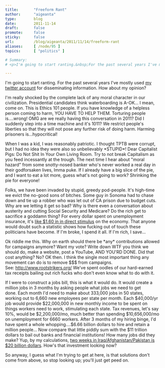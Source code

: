 ```yaml
---
title:       "Freeform Rant"
author:      "aigeanta"
type:        blog
date:        2011-11-14
draft:       false
promote:     false
sticky:      false
url:         /blog/aigeanta/2011/11/14/freeform-rant
aliases:     [ /node/95 ]
topics:      [ "politics" ]

# Summary:
# <p>I'm going to start ranting.&nbsp;For the past several years I've mostly used <a href="http://twitter.com/aigeanta">my twitter account</a> for disseminating information. How about my opinion?&nbsp;</p>

---
```

<p>I'm going to start ranting.&nbsp;For the past several years I've mostly used <a href="http://twitter.com/aigeanta">my twitter account</a> for disseminating information. How about my opinion?&nbsp;</p>
<p>I'm really shocked by the complete lack of any moral character in our civilization. Presidential candidates think waterboarding is A-OK...&nbsp;I mean, come on. This is Ethics 101 people. If you have knowledge of a helpless person coming to harm, YOU HAVE TO HELP THEM.&nbsp;Torturing people is....wrong! OMG are we really having this conversation in 2011? Did I suddenly step into a time machine and it's 1011?&nbsp;We restrict people's liberties so that they will not pose any further risk of doing harm. Harming prisoners is...hypocritical!&nbsp;</p><p>When I was a kid, I was reasonably patriotic. I thought TPTB were corrupt, but I had no idea they were also so unbelievably *STUPID*!&nbsp;Dear Capitalist Pigs: Do Not Shit In Your Own Living Room. Try to not break Capitalism as you feed incessantly at the trough.&nbsp;The next time I hear about "moral hazard" from some snotty-nosed banker who's never worked a real day in their godforsaken lives, Imma puke.&nbsp;If I already have a big slice of the pie, and I want to eat a lot more, guess what's not going to work? Shrinking the pie for everyone!&nbsp;</p><p>Folks, we have been invaded by stupid, greedy pod-people. It's high-time we evict the no-good sons of bitches.&nbsp;Some guy in Sonoma had to chase down and tie up a robber who was let out of CA prison due to budget cuts. Why are we letting it get so bad?&nbsp;Why is there even a conversation about austerity and cutting Social Security and Medicare? Do the rich get to sacrifice a goddamn thing?&nbsp;For every dollar spent on unemployment insurance, it's <a href="http://mediamatters.org/research/201007020030">like $1.60 in in direct stimulus</a> on the economy.&nbsp;That anyone would doubt such a statistic shows how fucking out of touch these politicians have become. If I'm broke, I spend it all. If I'm rich, I save...&nbsp;</p><p>Ok riddle me this. Why on earth should there be *any* contributions allowed for campaigns anymore?&nbsp;Want my vote? Write down WTF you think we should do, make a website, post a YouTube, AND YOU'RD DONE. Did that cost anything? No? OK then.&nbsp;I think the single most important thing any movement can do is to remove $$$ from campaigns. See:&nbsp;<a href="http://www.rootstrikers.org/">http://www.rootstrikers.org/</a>&nbsp;We've spent oodles of our hard-earned tax receipts bailing out rich fucks who don't even know what to do with it.&nbsp;</p><p>If I were to construct a jobs bill, this is what it would do. It would create a million jobs in 3 months by asking people what jobs we need to get done.&nbsp;Each month I'd need to make about 333,000 jobs in 50 states, working out to 6,660 new employees per state per month.&nbsp;Each $40,000/yr job would provide $22,000,000 in new monthly income to be spent on things workers need to work, stimulating each state.&nbsp;Tax revenues, let's say 10%, would be $2,200,000/mo, much better than spending $10,656,000/mo on unemployment for 6660 workers.&nbsp;After 3 months of my hiring binge, I'd have spent a whole whopping....$6.66 billion dollars to hire and retain a million people...&nbsp;Now compare that little piddly sum with the $11 trillion dollars to bail out banks and financial institutions! How many jobs did they make?&nbsp;Yup, by my calculations,&nbsp;<a href="http://www.reuters.com/article/2011/06/29/us-usa-war-idUSTRE75S25320110629#">two weeks in Iraq/Afghanistan/Pakistan is $20 billion dollars</a>. How's that investment looking now?</p><p>So anyway, I guess what I'm trying to get at here, is that solutions don't come from above, so stop looking up; you'll just get peed on.</p>
